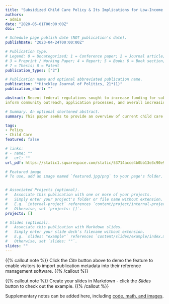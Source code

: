 ```yaml
---
title: "Subsidized Child Care Policy & Its Implications for Low-Income Families"
authors:
- admin
date: "2020-05-01T00:00:00Z"
doi: ""

# Schedule page publish date (NOT publication's date).
publishDate: "2023-04-24T00:00:00Z"

# Publication type.
# Legend: 0 = Uncategorized; 1 = Conference paper; 2 = Journal article;
# 3 = Preprint / Working Paper; 4 = Report; 5 = Book; 6 = Book section;
# 7 = Thesis; 8 = Patent
publication_types: ["2"]

# Publication name and optional abbreviated publication name.
publication: "*Hinckley Journal of Politics, 21*(1)"
publication_short: ""

abstract: Recent federal regulations sought to increase funding for subsidizing qualified child care arrangements in order to promote access to affordable child care among low-income families. Access to child care is associated with promoting economic mobility and positive development among children. However, only a quarter of all eligible children in the United States received subsidized child care in 2016. This paper seeks to provide an overview of current child care policy and to explore the factors that may contribute to the deficit in participation in subsidy use among eligible low-income families. Understanding these factors can
inform community outreach, application processes, and overall increasing access to social welfare resources. Factors include nontraditional work schedules, full time work, relying on relatives for child care, state funding priorities, and general lack of knowledge or discouragement of the application process. An important question for lawmakers to consider upon this analysis is whether focus should be given to either more comprehensive, inclusive child care policy or more sustainable, targeted policy.

# Summary. An optional shortened abstract.
summary: This paper seeks to provide an overview of current child care policy and to explore the factors that may contribute to the deficit in participation in subsidy use among eligible low-income families. 

tags:
- Policy
- Child Care
featured: false

# links:
# - name: ""
#   url: ""
url_pdf: https://static1.squarespace.com/static/53714acce4b0bb13e3c90e93/t/5f038c65b7e1fd56c37b35fc/1594068099353/Hinckley+Journal+2020

# Featured image
# To use, add an image named `featured.jpg/png` to your page's folder. 


# Associated Projects (optional).
#   Associate this publication with one or more of your projects.
#   Simply enter your project's folder or file name without extension.
#   E.g. `internal-project` references `content/project/internal-project/index.md`.
#   Otherwise, set `projects: []`.
projects: []

# Slides (optional).
#   Associate this publication with Markdown slides.
#   Simply enter your slide deck's filename without extension.
#   E.g. `slides: "example"` references `content/slides/example/index.md`.
#   Otherwise, set `slides: ""`.
slides: ""
---
```


{{% callout note %}}
Click the *Cite* button above to demo the feature to enable visitors to import publication metadata into their reference management software.
{{% /callout %}}

{{% callout note %}}
Create your slides in Markdown - click the *Slides* button to check out the example.
{{% /callout %}}

Supplementary notes can be added here, including [code, math, and images](https://wowchemy.com/docs/writing-markdown-latex/).
